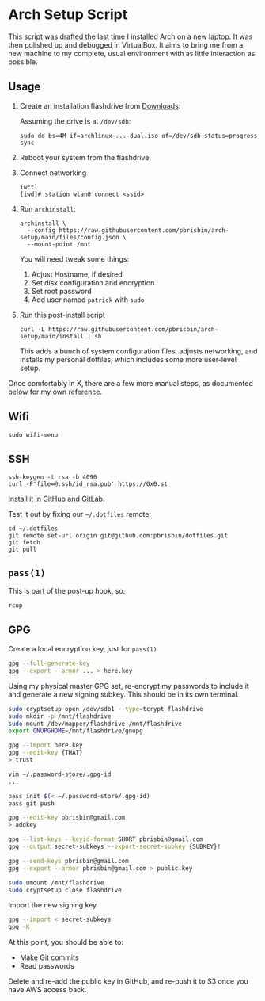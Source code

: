 # Arch Setup Script

This script was drafted the last time I installed Arch on a new laptop. It was
then polished up and debugged in VirtualBox. It aims to bring me from a new
machine to my complete, usual environment with as little interaction as
possible.

## Usage

1. Create an installation flashdrive from [Downloads][]:

   Assuming the drive is at `/dev/sdb`:

   ```
   sudo dd bs=4M if=archlinux-...-dual.iso of=/dev/sdb status=progress
   sync
   ```

   [downloads]: https://www.archlinux.org/download/

1. Reboot your system from the flashdrive

1. Connect networking

   ```
   iwctl
   [iwd]# station wlan0 connect <ssid>
   ```

1. Run `archinstall`:

   ```console
   archinstall \
     --config https://raw.githubusercontent.com/pbrisbin/arch-setup/main/files/config.json \
     --mount-point /mnt
   ```

   You will need tweak some things:

   1. Adjust Hostname, if desired
   1. Set disk configuration and encryption
   1. Set root password
   1. Add user named `patrick` with `sudo`

1. Run this post-install script

   ```
   curl -L https://raw.githubusercontent.com/pbrisbin/arch-setup/main/install | sh
   ```

   This adds a bunch of system configuration files, adjusts networking, and
   installs my personal dotfiles, which includes some more user-level setup.

Once comfortably in X, there are a few more manual steps, as documented below
for my own reference.

## Wifi

```console
sudo wifi-menu
```

## SSH

```console
ssh-keygen -t rsa -b 4096
curl -F'file=@.ssh/id_rsa.pub' https://0x0.st
```

Install it in GitHub and GitLab.

Test it out by fixing our `~/.dotfiles` remote:

```console
cd ~/.dotfiles
git remote set-url origin git@github.com:pbrisbin/dotfiles.git
git fetch
git pull
```

## `pass(1)`

This is part of the post-up hook, so:

```console
rcup
```

## GPG

Create a local encryption key, just for `pass(1)`

```sh
gpg --full-generate-key
gpg --export --armor ... > here.key
```

Using my physical master GPG set, re-encrypt my passwords to include it and
generate a new signing subkey. This should be in its own terminal.

```sh
sudo cryptsetup open /dev/sdb1 --type=tcrypt flashdrive
sudo mkdir -p /mnt/flashdrive
sudo mount /dev/mapper/flashdrive /mnt/flashdrive
export GNUPGHOME=/mnt/flashdrive/gnupg

gpg --import here.key
gpg --edit-key {THAT}
> trust

vim ~/.password-store/.gpg-id
...

pass init $(< ~/.password-store/.gpg-id)
pass git push

gpg --edit-key pbrisbin@gmail.com
> addkey

gpg --list-keys --keyid-format SHORT pbrisbin@gmail.com
gpg --output secret-subkeys --export-secret-subkey {SUBKEY}!

gpg --send-keys pbrisbin@gmail.com
gpg --export --armor pbrisbin@gmail.com > public.key

sudo umount /mnt/flashdrive
sudo cryptsetup close flashdrive
```

Import the new signing key

```sh
gpg --import < secret-subkeys
gpg -K
```

At this point, you should be able to:

- Make Git commits
- Read passwords

Delete and re-add the public key in GitHub, and re-push it to S3 once you have
AWS access back.
